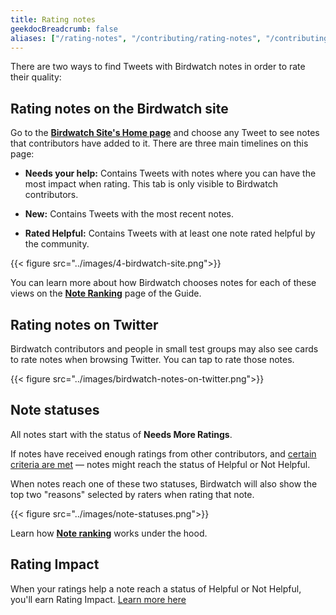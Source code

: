 ```yaml
---
title: Rating notes
geekdocBreadcrumb: false
aliases: ["/rating-notes", "/contributing/rating-notes", "/contributing/rating"]
---
```


There are two ways to find Tweets with Birdwatch notes in order to rate their quality:

## Rating notes on the Birdwatch site

Go to the [**Birdwatch Site's Home page**](https://birdwatch.twitter.com) and choose any Tweet to see notes that contributors have added to it. There are three main timelines on this page:

- **Needs your help:** Contains Tweets with notes where you can have the most impact when rating. This tab is only visible to Birdwatch contributors.

- **New:** Contains Tweets with the most recent notes.

- **Rated Helpful:** Contains Tweets with at least one note rated helpful by the community.

{{< figure src="../images/4-birdwatch-site.png">}}

You can learn more about how Birdwatch chooses notes for each of these views on the [**Note Ranking**](../note-ranking) page of the Guide.

## Rating notes on Twitter

Birdwatch contributors and people in small test groups may also see cards to rate notes when browsing Twitter. You can tap to rate those notes.

{{< figure src="../images/birdwatch-notes-on-twitter.png">}}

## Note statuses

All notes start with the status of **Needs More Ratings**.

If notes have received enough ratings from other contributors, and [certain criteria are met](../diversity) — notes might reach the status of Helpful or Not Helpful.

When notes reach one of these two statuses, Birdwatch will also show the top two "reasons" selected by raters when rating that note.

{{< figure src="../images/note-statuses.png">}}

Learn how [**Note ranking**](../note-ranking) works under the hood.

## Rating Impact

When your ratings help a note reach a status of Helpful or Not Helpful, you'll earn Rating Impact. [Learn more here](../impact)
